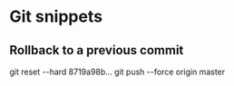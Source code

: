# Git snippets


## Rollback to a previous commit
git reset --hard 8719a98b...
git push --force origin master
